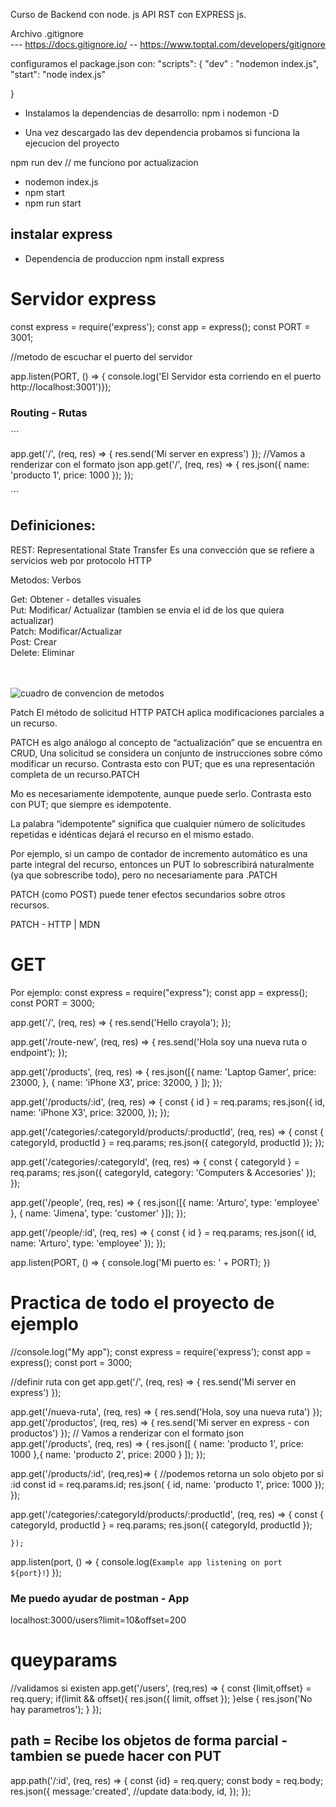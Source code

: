 Curso de Backend con node. js API RST con EXPRESS js. 

Archivo .gitignore  
--- https://docs.gitignore.io/
 -- https://www.toptal.com/developers/gitignore



configuramos el package.json con:
"scripts": {
     "dev" : "nodemon index.js",
     "start": "node index.js"
     
} 

* Instalamos la dependencias de desarrollo: 
npm i nodemon  -D 


* Una vez descargado las dev dependencia probamos si funciona la ejecucion del proyecto

npm run dev   // me funciono por actualizacion

* nodemon index.js
* npm start
* npm run start

## instalar express 
* Dependencia de produccion
npm install express

# Servidor express 

const express = require('express');
const app = express();
const PORT = 3001;


//metodo de escuchar el puerto del servidor 

app.listen(PORT, () => {
    console.log('El Servidor esta corriendo en el puerto http://localhost:3001')});



### Routing  - Rutas

´´´

app.get('/', (req, res) => {
  res.send('Mi server en express')
});
//Vamos a renderizar con el formato json 
app.get('/', (req, res) => {
  res.json({
    name: 'producto 1',
    price: 1000
});
});

´´´ 
## Definiciones:

REST: Representational State Transfer
Es una convección que se refiere a servicios web por protocolo HTTP

Metodos: Verbos  

Get: Obtener - detalles visuales  <br>
Put: Modificar/   Actualizar (tambien se envia el id de los que quiera actualizar)<br>
Patch: Modificar/Actualizar <br>
Post: Crear <br>
Delete: Eliminar<br><br><br>

<img src="./img/cuadro.png" alt="cuadro de convencion de metodos">

Patch
El método de solicitud HTTP PATCH aplica modificaciones parciales a un recurso.

PATCH es algo análogo al concepto de “actualización” que se encuentra en CRUD, Una solicitud se considera un conjunto de instrucciones sobre cómo modificar un recurso. Contrasta esto con PUT; que es una representación completa de un recurso.PATCH

Mo es necesariamente idempotente, aunque puede serlo. Contrasta esto con PUT; que siempre es idempotente.

La palabra “idempotente” significa que cualquier número de solicitudes repetidas e idénticas dejará el recurso en el mismo estado.

Por ejemplo, si un campo de contador de incremento automático es una parte integral del recurso, entonces un PUT lo sobrescribirá naturalmente (ya que sobrescribe todo), pero no necesariamente para .PATCH

PATCH (como POST) puede tener efectos secundarios sobre otros recursos.

PATCH - HTTP | MDN


#  GET
Por ejemplo: 
const express = require("express");
const app = express();
const PORT = 3000;

app.get('/', (req, res) => {
    res.send('Hello crayola');
});

app.get('/route-new', (req, res) => {
    res.send('Hola soy una nueva ruta o endpoint');
});

app.get('/products', (req, res) => {
    res.json([{
            name: 'Laptop Gamer',
            price: 23000,
        },
        {
            name: 'iPhone X3',
            price: 32000,
        }
    ]);
});

app.get('/products/:id', (req, res) => {
    const { id } = req.params;
    res.json({
        id,
        name: 'iPhone X3',
        price: 32000,
    });
});

app.get('/categories/:categoryId/products/:productId', (req, res) => {
    const { categoryId, productId } = req.params;
    res.json({
        categoryId,
        productId
    });
});

app.get('/categories/:categoryId', (req, res) => {
    const { categoryId } = req.params;
    res.json({
        categoryId,
        category: 'Computers & Accesories'
    });
});

app.get('/people', (req, res) => {
    res.json([{
        name: 'Arturo',
        type: 'employee'
    }, {
        name: 'Jimena',
        type: 'customer'
    }]);
});

app.get('/people/:id', (req, res) => {
    const { id } = req.params;
    res.json({
        id,
        name: 'Arturo',
        type: 'employee'
    });
});

app.listen(PORT, () => {
    console.log('Mi puerto es: ' + PORT);
})


# Practica de todo el proyecto de ejemplo 

//console.log("My app");
const express = require('express');
const app = express();
const port = 3000;

//definir ruta con get
app.get('/', (req, res) => {
  res.send('Mi server en express')
});

app.get('/nueva-ruta', (req, res) => {
  res.send('Hola, soy una nueva ruta')
});
app.get('/productos', (req, res) => {
  res.send('Mi server en express - con productos')
});
// Vamos a renderizar con el formato json
app.get('/products', (req, res) => {
  res.json([
    {
      name: 'producto 1',
      price: 1000
    },{
      name: 'producto 2',
      price: 2000
    }
  ]);
});

app.get('/products/:id', (req,res)=> {
  //podemos retorna un solo objeto por si :id
  const id = req.params.id;
  res.json(
    {
      id,
      name: 'producto 1',
      price: 1000
    });
});

app.get('/categories/:categoryId/products/:productId', (req, res) => {
    const { categoryId, productId } = req.params;
    res.json({
        categoryId,
        productId
      });

    });


app.listen(port, () => {
  console.log(`Example app listening on port ${port}!`)
});



### Me puedo ayudar de postman - App 

localhost:3000/users?limit=10&offset=200

# queyparams
//validamos si existen 
    app.get('/users', (req,res) => {
      const {limit,offset} = req.query;
       if(limit && offset){
        res.json({
          limit,
          offset
        });
       }else {
        res.json('No hay parametros');
       }
      });


## path = Recibe los objetos de forma parcial - tambien se puede hacer con PUT 

 app.path('/:id', (req, res) => {
  const {id} = req.query;
  const body = req.body;
  res.json({
    message:'created', //update
    data:body,
    id,
  });
});